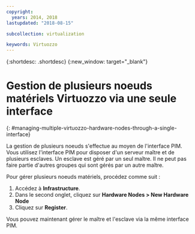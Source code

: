 ```yaml
---
copyright:
  years: 2014, 2018
lastupdated: "2018-08-15"

subcollection: virtualization

keywords: Virtuozzo
---
```

{:shortdesc: .shortdesc}
{:new_window: target="_blank"}

# Gestion de plusieurs noeuds matériels Virtuozzo via une seule interface
{: #managing-multiple-virtuozzo-hardware-nodes-through-a-single-interface}

La gestion de plusieurs noeuds s'effectue au moyen de l'interface PIM. Vous utilisez l'interface PIM pour disposer d'un serveur maître et de plusieurs esclaves. Un esclave est géré par un seul maître. Il ne peut pas faire partie d'autres groupes qui sont gérés par un autre maître. 

Pour gérer plusieurs noeuds matériels, procédez comme suit :

1. Accédez à **Infrastructure**.
2. Dans le second onglet, cliquez sur **Hardware Nodes > New Hardware Node**
3. Cliquez sur **Register**.

Vous pouvez maintenant gérer le maître et l'esclave via la même interface PIM.
